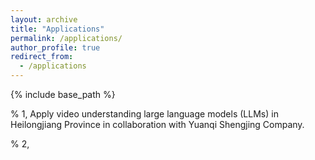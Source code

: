 ```yaml
---
layout: archive
title: "Applications"
permalink: /applications/
author_profile: true
redirect_from:
  - /applications
---
```


{% include base_path %}

% 1, Apply video understanding large language models (LLMs) in Heilongjiang Province in collaboration with Yuanqi Shengjing Company.

% 2, 
